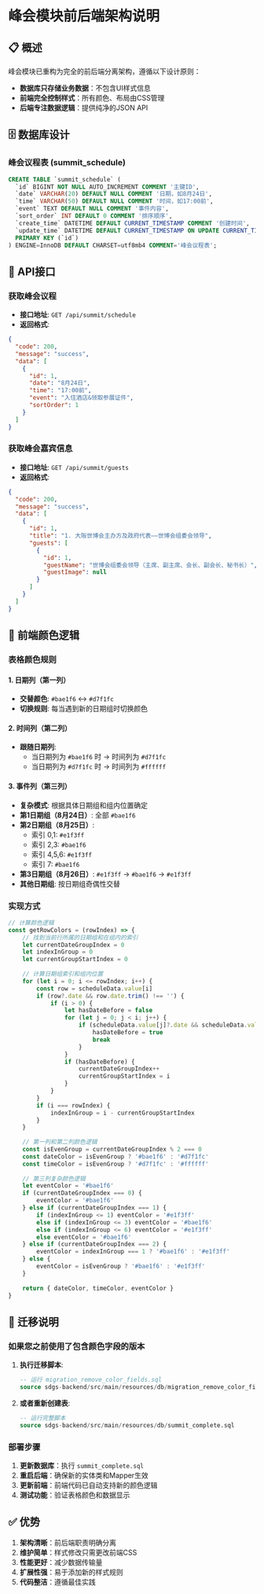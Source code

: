 # 峰会模块前后端架构说明

## 📋 概述

峰会模块已重构为完全的前后端分离架构，遵循以下设计原则：
- **数据库只存储业务数据**：不包含UI样式信息
- **前端完全控制样式**：所有颜色、布局由CSS管理
- **后端专注数据逻辑**：提供纯净的JSON API

## 🗄️ 数据库设计

### 峰会议程表 (summit_schedule)
```sql
CREATE TABLE `summit_schedule` (
  `id` BIGINT NOT NULL AUTO_INCREMENT COMMENT '主键ID',
  `date` VARCHAR(20) DEFAULT NULL COMMENT '日期，如8月24日',
  `time` VARCHAR(50) DEFAULT NULL COMMENT '时间，如17:00前',
  `event` TEXT DEFAULT NULL COMMENT '事件内容',
  `sort_order` INT DEFAULT 0 COMMENT '排序顺序',
  `create_time` DATETIME DEFAULT CURRENT_TIMESTAMP COMMENT '创建时间',
  `update_time` DATETIME DEFAULT CURRENT_TIMESTAMP ON UPDATE CURRENT_TIMESTAMP COMMENT '更新时间',
  PRIMARY KEY (`id`)
) ENGINE=InnoDB DEFAULT CHARSET=utf8mb4 COMMENT='峰会议程表';
```

## 🔗 API接口

### 获取峰会议程
- **接口地址**: `GET /api/summit/schedule`
- **返回格式**:
```json
{
  "code": 200,
  "message": "success",
  "data": [
    {
      "id": 1,
      "date": "8月24日",
      "time": "17:00前",
      "event": "入住酒店&领取参展证件",
      "sortOrder": 1
    }
  ]
}
```

### 获取峰会嘉宾信息
- **接口地址**: `GET /api/summit/guests`
- **返回格式**:
```json
{
  "code": 200,
  "message": "success", 
  "data": [
    {
      "id": 1,
      "title": "1. 大阪世博会主办方及政府代表——世博会组委会领导",
      "guests": [
        {
          "id": 1,
          "guestName": "世博会组委会领导（主席、副主席、会长、副会长、秘书长）",
          "guestImage": null
        }
      ]
    }
  ]
}
```

## 🎨 前端颜色逻辑

### 表格颜色规则

#### 1. 日期列（第一列）
- **交替颜色**: `#bae1f6` ↔ `#d7f1fc`
- **切换规则**: 每当遇到新的日期组时切换颜色

#### 2. 时间列（第二列）  
- **跟随日期列**:
  - 当日期列为 `#bae1f6` 时 → 时间列为 `#d7f1fc`
  - 当日期列为 `#d7f1fc` 时 → 时间列为 `#ffffff`

#### 3. 事件列（第三列）
- **复杂模式**: 根据具体日期组和组内位置确定
- **第1日期组（8月24日）**: 全部 `#bae1f6`
- **第2日期组（8月25日）**: 
  - 索引 0,1: `#e1f3ff`
  - 索引 2,3: `#bae1f6` 
  - 索引 4,5,6: `#e1f3ff`
  - 索引 7: `#bae1f6`
- **第3日期组（8月26日）**: `#e1f3ff` → `#bae1f6` → `#e1f3ff`
- **其他日期组**: 按日期组奇偶性交替

### 实现方式

```javascript
// 计算颜色逻辑
const getRowColors = (rowIndex) => {
    // 找到当前行所属的日期组和在组内的索引
    let currentDateGroupIndex = 0
    let indexInGroup = 0
    let currentGroupStartIndex = 0
    
    // 计算日期组索引和组内位置
    for (let i = 0; i <= rowIndex; i++) {
        const row = scheduleData.value[i]
        if (row?.date && row.date.trim() !== '') {
            if (i > 0) {
                let hasDateBefore = false
                for (let j = 0; j < i; j++) {
                    if (scheduleData.value[j]?.date && scheduleData.value[j].date.trim() !== '') {
                        hasDateBefore = true
                        break
                    }
                }
                if (hasDateBefore) {
                    currentDateGroupIndex++
                    currentGroupStartIndex = i
                }
            }
        }
        if (i === rowIndex) {
            indexInGroup = i - currentGroupStartIndex
        }
    }
    
    // 第一列和第二列颜色逻辑
    const isEvenGroup = currentDateGroupIndex % 2 === 0
    const dateColor = isEvenGroup ? '#bae1f6' : '#d7f1fc'
    const timeColor = isEvenGroup ? '#d7f1fc' : '#ffffff'
    
    // 第三列复杂颜色逻辑
    let eventColor = '#bae1f6'
    if (currentDateGroupIndex === 0) {
        eventColor = '#bae1f6'
    } else if (currentDateGroupIndex === 1) {
        if (indexInGroup <= 1) eventColor = '#e1f3ff'
        else if (indexInGroup <= 3) eventColor = '#bae1f6'
        else if (indexInGroup <= 6) eventColor = '#e1f3ff'
        else eventColor = '#bae1f6'
    } else if (currentDateGroupIndex === 2) {
        eventColor = indexInGroup === 1 ? '#bae1f6' : '#e1f3ff'
    } else {
        eventColor = isEvenGroup ? '#bae1f6' : '#e1f3ff'
    }
    
    return { dateColor, timeColor, eventColor }
}
```

## 🔄 迁移说明

### 如果您之前使用了包含颜色字段的版本

1. **执行迁移脚本**:
   ```sql
   -- 运行 migration_remove_color_fields.sql
   source sdgs-backend/src/main/resources/db/migration_remove_color_fields.sql
   ```

2. **或者重新创建表**:
   ```sql
   -- 运行完整脚本
   source sdgs-backend/src/main/resources/db/summit_complete.sql
   ```

### 部署步骤

1. **更新数据库**：执行 `summit_complete.sql`
2. **重启后端**：确保新的实体类和Mapper生效
3. **更新前端**：前端代码已自动支持新的颜色逻辑
4. **测试功能**：验证表格颜色和数据显示

## ✅ 优势

1. **架构清晰**：前后端职责明确分离
2. **维护简单**：样式修改只需更改前端CSS
3. **性能更好**：减少数据传输量
4. **扩展性强**：易于添加新的样式规则
5. **代码整洁**：遵循最佳实践 